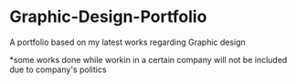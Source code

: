# Graphic-Design-Portfolio

A portfolio based on my latest works regarding Graphic design

*some works done while workin in a certain company will not be included due to company's politics 
